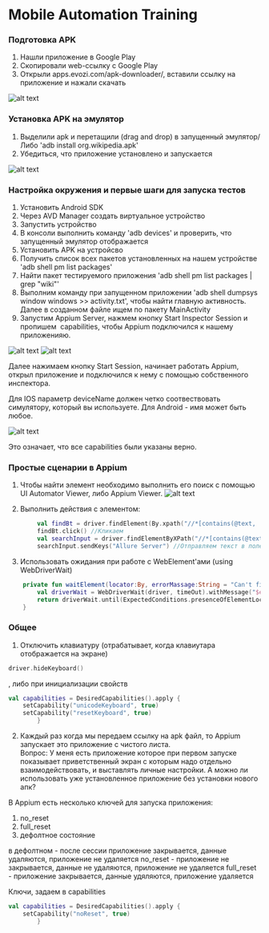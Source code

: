 # Mobile Automation Training
### Подготовка APK
1. Нашли приложение в Google Play
2. Скопировали web-ссылку c Google Play
3. Открыли apps.evozi.com/apk-downloader/, вставили ссылку на приложение и нажали скачать

![alt text](https://github.com/artsok/training/blob/master/images/APK%20Downloader%202018-07-15%2014-11-00.png)

### Установка APK на эмулятор
1. Выделили apk и перетащили (drag and drop) в запущенный эмулятор/Либо 'adb install org.wikipedia.apk'
2. Убедиться, что приложение установлено и запускается

![alt text](https://github.com/artsok/training/blob/master/images/Nexus_6P_API_27:5554%202018-07-15%2014-14-47.png)


### Настройка окружения и первые шаги для запуска тестов
1. Установить Android SDK
2. Через AVD Manager создать виртуальное устройство
3. Запустить устройство
4. В консоли выполнить команду 'adb devices' и проверить, что запущенный эмулятор отображается
5. Установить APK на устройсво
6. Получить список всех пакетов установленных на нашем устройстве 'adb shell pm list packages' 
7. Найти пакет тестируемого приложения 'adb shell pm list packages | grep "wiki"'
8. Выполним команду при запущенном приложении 'adb shell dumpsys window windows >> activity.txt', 
чтобы найти главную активность. Далее в созданном файле ищем по пакету MainActivity
9. Запустим Appium Server, нажмем кнопку Start Inspector Session и пропишем  capabilities, 
чтобы Appium подключился к нашему приложенияю.

![alt text](https://github.com/artsok/training/blob/master/images/Appium%202018-07-15%2013-19-13.png)
![alt text](https://github.com/artsok/training/blob/master/images/Appium%202018-07-15%2014-01-06.png)

Далее нажимаем кнопку Start Session, начинает работать Appium, открыл приложение и подключился к нему с помощью собственного инспектора.

Для IOS параметр deviceName должен четко соотвествовать симулятору, который вы используете. Для Android - имя может быть любое. 

![alt text](https://github.com/artsok/training/blob/master/images/Appium%202018-07-15%2014-26-39.png)

Это означает, что все capabilities были указаны верно.

### Простые сценарии в Appium
1. Чтобы найти элемент необходимо выполнить его поиск с помощью UI Automator Viewer, либо Appium Viewer.
![alt text](https://github.com/artsok/training/blob/master/images/UI%20Automator%20Viewer%202018-07-18%2018-45-51.png)

2. Выполнить действия с элементом:
```kotlin
        val findBt = driver.findElement(By.xpath("//*[contains(@text, 'Search Wikipedia')]"))
        findBt.click() //Кликаем 
        val searchInput = driver.findElementByXPath("//*[contains(@text, 'Search…')]")
        searchInput.sendKeys("Allure Server") //Отправляем текст в поле
```

3. Использовать ожидания при работе с WebElement'ами (using WebDriverWait)
 ```kotlin
     private fun waitElement(locator:By, errorMassage:String = "Can't find element", timeOut:Long = 5): WebElement {
         val driverWait = WebDriverWait(driver, timeOut).withMessage("$errorMassage\n")
         return driverWait.until(ExpectedConditions.presenceOfElementLocated(locator))
     }
 ```
### Общее
1. Отключить клавиатуру (отрабатывает, когда клавиутара отображается на экране)
```kotlin
driver.hideKeyboard()
```
, либо при инициализации свойств
```kotlin
val capabilities = DesiredCapabilities().apply {
    setCapability("unicodeKeyboard", true)
    setCapability("resetKeyboard", true)
        }
```

2. Каждый раз когда мы передаем ссылку на apk файл, то Appium запускает это приложение с чистого листа.  
Вопрос: У меня есть приложение которое при первом запуске показывает приветственный экран с которым надо отдельно взаимодействовать, 
и выставлять личные настройки. А можно ли использовать уже установленное приложение без установки нового апк?

В Appium есть несколько ключей для запуска приложения:
1) no_reset
2) full_reset
3) дефолтное состояние

в дефолтном - после сессии приложение закрывается, данные удаляются, приложение не удаляется
no_reset - приложение не закрывается, данные не удаляются, приложение не удаляется
full_reset - приложение закрывается, данные удяляются, приложение удаляется

Ключи, задаем в capabilities
```kotlin
val capabilities = DesiredCapabilities().apply {
    setCapability("noReset", true)
        }
```